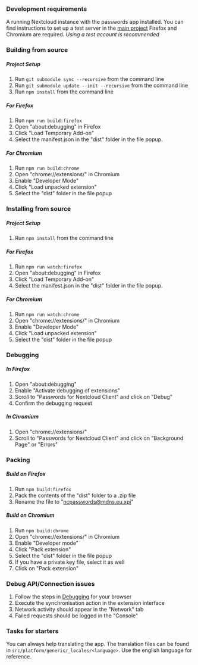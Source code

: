### Development requirements
A running Nextcloud instance with the passwords app installed.
You can find instructions to set up a test server in the [main project](https://github.com/marius-wieschollek/passwords)
Firefox and Chromium are required.
_Using a test account is recommended_



### Building from source
##### Project Setup
1. Run `git submodule sync --recursive` from the command line
1. Run `git submodule update --init --recursive` from the command line
1. Run `npm install` from the command line

##### For Firefox
1. Run `npm run build:firefox`
2. Open "about:debugging" in Firefox
3. Click "Load Temporary Add-on"
4. Select the manifest.json in the "dist" folder in the file popup.

##### For Chromium
1. Run `npm run build:chrome`
2. Open "chrome://extensions/" in Chromium
3. Enable "Developer Mode"
4. Click "Load unpacked extension"
5. Select the "dist" folder in the file popup



### Installing from source
##### Project Setup
1. Run `npm install` from the command line

##### For Firefox
1. Run `npm run watch:firefox`
2. Open "about:debugging" in Firefox
3. Click "Load Temporary Add-on"
4. Select the manifest.json in the "dist" folder in the file popup.

##### For Chromium
1. Run `npm run watch:chrome`
2. Open "chrome://extensions/" in Chromium
3. Enable "Developer Mode"
4. Click "Load unpacked extension"
5. Select the "dist" folder in the file popup



### Debugging
##### In Firefox
1. Open "about:debugging"
2. Enable "Activate debugging of extensions"
3. Scroll to "Passwords for Nextcloud Client" and click on "Debug"
4. Confirm the debugging request

##### In Chromium
1. Open "chrome://extensions/"
2. Scroll to "Passwords for Nextcloud Client" and click on "Background Page" or "Errors"



### Packing
##### Build on Firefox
1. Run `npm build:firefox`
2. Pack the contents of the "dist" folder to a .zip file
3. Rename the file to "ncpasswords@mdns.eu.xpi"

##### Build on Chromium
1. Run `npm build:chrome`
2. Open "chrome://extensions/" in Chromium 
3. Enable "Developer mode"
4. Click "Pack extension"
5. Select the "dist" folder in the file popup
6. If you have a private key file, select it as well
7. Click on "Pack extension"



### Debug API/Connection issues
1. Follow the steps in [Debugging](#debugging) for your browser
2. Execute the synchronisation action in the extension interface
3. Network activity should appear in the "Network" tab
4. Failed requests should be logged in the "Console"



### Tasks for starters
You can always help translating the app.
The translation files can be found in `src/platform/generic/_locales/<language>`.
Use the english language for reference.